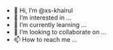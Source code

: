 - 👋 Hi, I’m @xs-khairul
- 👀 I’m interested in ...
- 🌱 I’m currently learning ...
- 💞️ I’m looking to collaborate on ...
- 📫 How to reach me ...

<!---
xs-khairul/xs-khairul is a ✨ special ✨ repository because its `README.md` (this file) appears on your GitHub profile.
You can click the Preview link to take a look at your changes.
--->
